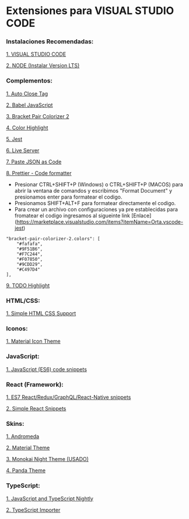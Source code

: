 # Extensiones para VISUAL STUDIO CODE

### Instalaciones Recomendadas:
[1. VISUAL STUDIO CODE](https://code.visualstudio.com/)

[2. NODE (Instalar Version LTS)](https://nodejs.org/es/)

### Complementos:
[1. Auto Close Tag](https://marketplace.visualstudio.com/items?itemName=formulahendry.auto-close-tag)

[2. Babel JavaScript](https://marketplace.visualstudio.com/items?itemName=mgmcdermott.vscode-language-babel)

[3. Bracket Pair Colorizer 2](https://marketplace.visualstudio.com/items?itemName=CoenraadS.bracket-pair-colorizer-2)

[4. Color Highlight](https://marketplace.visualstudio.com/items?itemName=naumovs.color-highlight)

[5. Jest](https://marketplace.visualstudio.com/items?itemName=Orta.vscode-jest)

[6. Live Server](https://marketplace.visualstudio.com/items?itemName=ritwickdey.LiveServer)

[7. Paste JSON as Code](https://marketplace.visualstudio.com/items?itemName=quicktype.quicktype)

[8. Prettier - Code formatter](https://marketplace.visualstudio.com/items?itemName=esbenp.prettier-vscode)

* Presionar CTRL+SHIFT+P (Windows) o CTRL+SHIFT+P (MACOS) para abrir la ventana de comandos y escribimos "Format Document" y presionamos enter para formatear el codigo.
* Presionamos SHIFT+ALT+F para formatear directamente el codigo.
* Para crear un archivo con configuraciones ya pre establecidas para fromatear el codigo ingresamos al sigueinte link [Enlace] (https://marketplace.visualstudio.com/items?itemName=Orta.vscode-jest)
```
"bracket-pair-colorizer-2.colors": [
    "#fafafa",
    "#9F51B6",
    "#F7C244",
    "#F07850",
    "#9CDD29",
    "#C497D4"
],
```

[9. TODO Highlight](https://marketplace.visualstudio.com/items?itemName=wayou.vscode-todo-highlight)

### HTML/CSS:
[1. Simple HTML CSS Support](https://marketplace.visualstudio.com/items?itemName=ecmel.vscode-html-css)

### Iconos:
[1. Material Icon Theme](https://marketplace.visualstudio.com/items?itemName=PKief.material-icon-theme)

### JavaScript:
[1. JavaScript (ES6) code snippets](https://marketplace.visualstudio.com/items?itemName=xabikos.JavaScriptSnippets)

### React (Framework):
[1. ES7 React/Redux/GraphQL/React-Native snippets](https://marketplace.visualstudio.com/items?itemName=dsznajder.es7-react-js-snippets)

[2. Simple React Snippets](https://marketplace.visualstudio.com/items?itemName=burkeholland.simple-react-snippets)

### Skins:
[1. Andromeda](https://marketplace.visualstudio.com/items?itemName=EliverLara.andromeda)

[2. Material Theme](https://marketplace.visualstudio.com/items?itemName=Equinusocio.vsc-material-theme)

[3. Monokai Night Theme (USADO)](https://marketplace.visualstudio.com/items?itemName=fabiospampinato.vscode-monokai-night)

[4. Panda Theme](https://marketplace.visualstudio.com/items?itemName=tinkertrain.theme-panda)

### TypeScript:
[1. JavaScript and TypeScript Nightly](https://marketplace.visualstudio.com/items?itemName=ms-vscode.vscode-typescript-next)

[2. TypeScript Importer](https://marketplace.visualstudio.com/items?itemName=pmneo.tsimporter)
